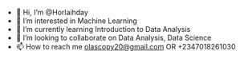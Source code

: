 - 👋 Hi, I’m @Horlaihday
- 👀 I’m interested in Machine Learning
- 🌱 I’m currently learning Introduction to Data Analysis
- 💞️ I’m looking to collaborate on Data Analysis, Data Science
- 📫 How to reach me olascopy20@gmail.com OR +2347018261030

<!---
Horlaihday/Horlaihday is a ✨ special ✨ repository because its `README.md` (this file) appears on your GitHub profile.
You can click the Preview link to take a look at your changes.
--->

